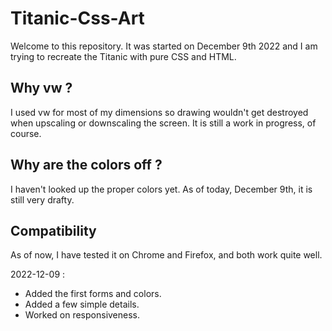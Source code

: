 # Titanic-Css-Art

Welcome to this repository. It was started on December 9th 2022 and I am trying to recreate the Titanic with pure CSS and HTML.

## Why vw ? 
I used vw for most of my dimensions so drawing wouldn't get destroyed when upscaling or downscaling the screen. It is still a work in progress, of course.

## Why are the colors off ? 
I haven't looked up the proper colors yet. As of today, December 9th, it is still very drafty.

## Compatibility 
As of now, I have tested it on Chrome and Firefox, and both work quite well.


2022-12-09 :
- Added the first forms and colors.
- Added a few simple details.
- Worked on responsiveness.